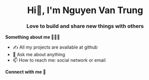 <h1 align="center">Hi👋, I'm Nguyen Van Trung</h1>
<h3 align="center">Love to build and share new things with others</h3>


<strong align="left">Something about me 🙋🏻‍♂️</strong>

<!-- - 🔭 I’m currently working on at University -->
- ✍️ All my projects are available at github
- 💬 Ask me about anything
- 📫 How to reach me: social network or email




<strong align="left">Connect with me 🚀</strong>
<div>
  <a href="" target="_blank">
    <img
      src="https://img.shields.io/badge/Facebook-1877F2?style=for-the-badge&logo=facebook&logoColor=white"
      alt=""
  /></a>
  <a href="https://mail.google.com/mail/u/0/#inbox?compose=CllgCJZcQxmkNMjLJgcdBPBXqsgHfJclLVhSVBrhnXvghQTpbXQNMHjWhxjvHftjGMVhNZKXrHg" target="_blank">
    <img
      src="https://img.shields.io/badge/Gmail-D14836?style=for-the-badge&logo=gmail&logoColor=white"
      alt=""
  /></a>
  <a href="" target="_blank">
    <img
      src="https://img.shields.io/badge/LinkedIn-0077B5?style=for-the-badge&logo=linkedin&logoColor=white"
      alt=""
  /></a>
  <a href="https://twitter.com/trungnv61" target="_blank">
    <img
      src="https://img.shields.io/badge/Twitter-330F63?style=for-the-badge&logo=twitter&logoColor=white"
      alt=""
  /></a>
</div>




 






<!-- ### Latest Side Project:
- [Landing Page NVT-Courses](https://nguyenvantrung612.github.io/NVT_Courses/)
- [Landing Page Ecommerce](https://nguyenvantrung612.github.io/Ecommerce-Website/)
- [Open-AI-LP](https://open-ai-lp-ii.vercel.app/) -->
<!-- - [Card Profile](https://silly-kalam-e86941.netlify.app/) -->


<!-- <h3 align="left">Languages and Tech:</h3>  -->
<!-- <h3 align="left">Activities:</h3>  -->
<!-- </a> <a href="https://getbootstrap.com" target="_blank"> <img src="https://raw.githubusercontent.com/devicons/devicon/master/icons/bootstrap/bootstrap-plain-wordmark.svg" alt="bootstrap" width="40" height="40"/> </a> <a href="https://www.w3schools.com/css/" target="_blank"> <img src="https://raw.githubusercontent.com/devicons/devicon/master/icons/css3/css3-original-wordmark.svg" alt="css3" width="40" height="40"/> </a> <a href="https://expressjs.com" target="_blank"> <img src="https://raw.githubusercontent.com/devicons/devicon/master/icons/express/express-original-wordmark.svg" alt="express" width="40" height="40"/> </a> <a href="https://git-scm.com/" target="_blank"> <img src="https://www.vectorlogo.zone/logos/git-scm/git-scm-icon.svg" alt="git" width="40" height="40"/> </a> <a href="https://www.w3.org/html/" target="_blank"> <img src="https://raw.githubusercontent.com/devicons/devicon/master/icons/html5/html5-original-wordmark.svg" alt="html5" width="40" height="40"/> </a> <a href="https://developer.mozilla.org/en-US/docs/Web/JavaScript" target="_blank"> <img src="https://raw.githubusercontent.com/devicons/devicon/master/icons/javascript/javascript-original.svg" alt="javascript" width="40" height="40"/> </a> <a href="https://www.mongodb.com/" target="_blank"> <img src="https://raw.githubusercontent.com/devicons/devicon/master/icons/mongodb/mongodb-original-wordmark.svg" alt="mongodb" width="40" height="40"/> </a> <a href="https://www.microsoft.com/en-us/sql-server" target="_blank"> <img src="https://www.svgrepo.com/show/303229/microsoft-sql-server-logo.svg" alt="mssql" width="40" height="40"/> </a>  </a> <a href="https://reactjs.org/" target="_blank"> <img src="https://raw.githubusercontent.com/devicons/devicon/master/icons/react/react-original-wordmark.svg" alt="react" width="40" height="40"/> </a> <a href="https://sass-lang.com" target="_blank"> <img src="https://raw.githubusercontent.com/devicons/devicon/master/icons/sass/sass-original.svg" alt="sass" width="40" height="40"/> </a> <a href="https://www.typescriptlang.org/" target="_blank"> <img src="https://raw.githubusercontent.com/devicons/devicon/master/icons/typescript/typescript-original.svg" alt="typescript" width="40" height="40"/> </a> <a href="https://golang.org" target="_blank" rel="noreferrer"> <img src="https://raw.githubusercontent.com/devicons/devicon/master/icons/go/go-original.svg" alt="go" width="40" height="40"/> </a></p> -->

<!--    [![Ashutosh's github activity
      graph](https://activity-graph.herokuapp.com/graph?username=NguyenVanTrung612&theme=react-dark)](https://github.com/NguyenVanTrung612/github-readme-activity-graph)  -->
      
<!--  <img src="https://activity-graph.herokuapp.com/graph?username=NguyenVanTrung612&theme=react-dark" style="width: 100%;">  -->
